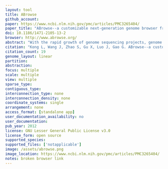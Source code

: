 ```yaml
---
layout: tool 
title: ABrowse
github_account: 
paper: https://www.ncbi.nlm.nih.gov/pmc/articles/PMC3265404/
paper_title: "ABrowse--a customizable next-generation genome browser framework."
doi: 10.1186/1471-2105-13-2
browser: http://www.abrowse.org/
abstract: "With the rapid growth of genome sequencing projects, genome browser is becoming indispensable, not only as a visualization system but also as an interactive platform to support open data access and collaborative work. Thus a customizable genome browser framework with rich functions and flexible configuration is needed to facilitate various genome research projects. Based on next-generation web technologies, we have developed a general-purpose genome browser framework ABrowse which provides interactive browsing experience, open data access and collaborative work support. By supporting Google-map-like smooth navigation, ABrowse offers end users highly interactive browsing experience. To facilitate further data analysis, multiple data access approaches are supported for external platforms to retrieve data from ABrowse. To promote collaborative work, an online user-space is provided for end users to create, store and share comments, annotations and landmarks. For data providers, ABrowse is highly customizable and configurable. The framework provides a set of utilities to import annotation data conveniently. To build ABrowse on existing annotation databases, data providers could specify SQL statements according to database schema. And customized pages for detailed information display of annotation entries could be easily plugged in. For developers, new drawing strategies could be integrated into ABrowse for new types of annotation data. In addition, standard web service is provided for data retrieval remotely, providing underlying machine-oriented programming interface for open data access. ABrowse framework is valuable for end users, data providers and developers by providing rich user functions and flexible customization approaches. The source code is published under GNU Lesser General Public License v3.0 and is accessible at http://www.abrowse.org/. To demonstrate all the features of ABrowse, a live demo for Arabidopsis thaliana genome has been built at http://arabidopsis.cbi.edu.cn/."
citation: "Kong L, Wang J, Zhao S, Gu X, Luo J, Gao G. ABrowse--a customizable next-generation genome browser framework. BMC Bioinformatics. 2012;13: 2."
citation_count: 19
genome_layout: linear
partition: 
abstraction: 
focus: multiple
scale: multiple
view: multiple
sparse_type: 
contiguous_type: 
interconnection_type: none
interconnection_density: none
coordinate_systems: single
arrangement: none
access_format: [standalone app]
user_documentation_availability: no
user_documentation: 
pub_year: 2012
license: GNU Lesser General Public License v3.0
license_form: open source
supported_species: 
supported_files: ['notapplicable']
image: /assets/abrowse.png
image_location: https://www.ncbi.nlm.nih.gov/pmc/articles/PMC3265404/
notes: broken browser link
---
```

